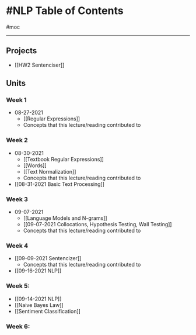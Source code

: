 # #NLP Table of Contents
#moc 

---

## Projects
- [[HW2 Sentenciser]]


## Units
### Week 1
- 08-27-2021
	- [[Regular Expressions]]
	- Concepts that this lecture/reading contributed to

### Week 2
- 08-30-2021
	- [[Textbook Regular Expressions]]
	- [[Words]]
	- [[Text Normalization]]
	- Concepts that this lecture/reading contributed to
- [[08-31-2021 Basic Text Processing]]

### Week 3
- 09-07-2021
	- [[Language Models and N-grams]]
	- [[09-07-2021 Collocations, Hypothesis Testing, Wall Testing]]
	- Concepts that this lecture/reading contributed to

### Week 4
- [[09-09-2021 Sentencizer]]
	- Concepts that this lecture/reading contributed to
- [[09-16-2021 NLP]]

### Week 5:
- [[09-14-2021 NLP]]
- [[Naive Bayes Law]]
- [[Sentiment Classification]]

### Week 6:

